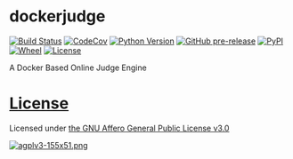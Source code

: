 # dockerjudge
[![Build Status](https://www.travis-ci.org/wangxinhe2006/dockerjudge.svg)](https://www.travis-ci.org/wangxinhe2006/dockerjudge)
[![CodeCov](https://codecov.io/gh/wangxinhe2006/dockerjudge/graph/badge.svg)](https://codecov.io/gh/wangxinhe2006/dockerjudge)
[![Python Version](https://img.shields.io/pypi/pyversions/dockerjudge.svg)](https://www.python.org/downloads/)
[![GitHub pre-release](https://img.shields.io/github/release-pre/wangxinhe2006/dockerjudge.svg)](https://github.com/wangxinhe2006/dockerjudge/releases)
[![PyPI](https://img.shields.io/pypi/v/dockerjudge.svg)](https://pypi.org/project/dockerjudge/#history)
[![Wheel](https://img.shields.io/pypi/wheel/dockerjudge.svg)](https://pypi.org/project/dockerjudge/#files)
[![License](https://img.shields.io/github/license/wangxinhe2006/dockerjudge.svg)](LICENSE)

A Docker Based Online Judge Engine

# [License](LICENSE)
Licensed under [the GNU Affero General Public License v3.0](https://www.gnu.org/licenses/agpl-3.0.html)

[![agplv3-155x51.png](https://www.gnu.org/graphics/agplv3-155x51.png)](https://www.gnu.org/graphics/agplv3-155x51.png)
